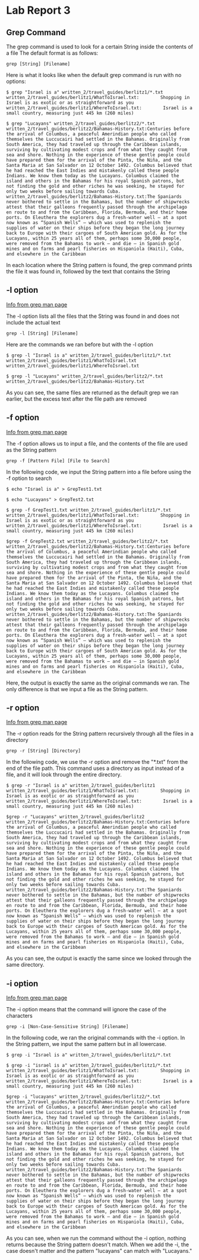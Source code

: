 # **Lab Report 3**

## Grep Command
The grep command is used to look for a certain String inside the contents of a file
The default format is as follows:
```
grep [String] [Filename]
```
Here is what it looks like when the default grep command is run with no options:
```
$ grep "Israel is a" written_2/travel_guides/berlitz1/*.txt
written_2/travel_guides/berlitz1/WhatToIsrael.txt:        Shopping in Israel is as exotic or as straightforward as you
written_2/travel_guides/berlitz1/WhereToIsrael.txt:        Israel is a small country, measuring just 445 km (260 miles)

$ grep "Lucayans" written_2/travel_guides/berlitz2/*.txt
written_2/travel_guides/berlitz2/Bahamas-History.txt:Centuries before the arrival of Columbus, a peaceful Amerindian people who called themselves the Luccucairi had settled in the Bahamas. Originally from South America, they had traveled up through the Caribbean islands, surviving by cultivating modest crops and from what they caught from sea and shore. Nothing in the experience of these gentle people could have prepared them for the arrival of the Pinta, the Niña, and the Santa Maria at San Salvador on 12 October 1492. Columbus believed that he had reached the East Indies and mistakenly called these people Indians. We know them today as the Lucayans. Columbus claimed the island and others in the Bahamas for his royal Spanish patrons, but not finding the gold and other riches he was seeking, he stayed for only two weeks before sailing towards Cuba.
written_2/travel_guides/berlitz2/Bahamas-History.txt:The Spaniards never bothered to settle in the Bahamas, but the number of shipwrecks attest that their galleons frequently passed through the archipelago en route to and from the Caribbean, Florida, Bermuda, and their home ports. On Eleuthera the explorers dug a fresh-water well — at a spot now known as “Spanish Wells” — which was used to replenish the supplies of water on their ships before they began the long journey back to Europe with their cargoes of South American gold. As for the Lucayans, within 25 years all of them, perhaps some 30,000 people, were removed from the Bahamas to work — and die — in Spanish gold mines and on farms and pearl fisheries on Hispaniola (Haiti), Cuba, and elsewhere in the Caribbean
```
In each location where the String pattern is found, the grep command prints the file it was found in, followed by the text that contains the String

## -l option
[Info from grep man page](https://linuxcommand.org/lc3_man_pages/grep1.html)

The -l option lists all the files that the String was found in and does not include the actual text
```
grep -l [String] [Filename]
```
Here are the commands we ran before but with the -l option
```
$ grep -l "Israel is a" written_2/travel_guides/berlitz1/*.txt
written_2/travel_guides/berlitz1/WhatToIsrael.txt
written_2/travel_guides/berlitz1/WhereToIsrael.txt

$ grep -l "Lucayans" written_2/travel_guides/berlitz2/*.txt
written_2/travel_guides/berlitz2/Bahamas-History.txt
```
As you can see, the same files are returned as the default grep we ran earlier, but the excess text after the file path are removed

## -f option
[Info from grep man page](https://linuxcommand.org/lc3_man_pages/grep1.html)

The -f option allows us to input a file, and the contents of the file are used as the String pattern
```
grep -f [Pattern File] [File to Search]
```
In the following code, we input the String pattern into a file before using the -f option to search
```
$ echo "Israel is a" > GrepTest1.txt

$ echo "Lucayans" > GrepTest2.txt

$ grep -f GrepTest1.txt written_2/travel_guides/berlitz1/*.txt
written_2/travel_guides/berlitz1/WhatToIsrael.txt:        Shopping in Israel is as exotic or as straightforward as you
written_2/travel_guides/berlitz1/WhereToIsrael.txt:        Israel is a small country, measuring just 445 km (260 miles)

$grep -f GrepTest2.txt written_2/travel_guides/berlitz2/*.txt
written_2/travel_guides/berlitz2/Bahamas-History.txt:Centuries before the arrival of Columbus, a peaceful Amerindian people who called themselves the Luccucairi had settled in the Bahamas. Originally from South America, they had traveled up through the Caribbean islands, surviving by cultivating modest crops and from what they caught from sea and shore. Nothing in the experience of these gentle people could have prepared them for the arrival of the Pinta, the Niña, and the Santa Maria at San Salvador on 12 October 1492. Columbus believed that he had reached the East Indies and mistakenly called these people Indians. We know them today as the Lucayans. Columbus claimed the island and others in the Bahamas for his royal Spanish patrons, but not finding the gold and other riches he was seeking, he stayed for only two weeks before sailing towards Cuba.
written_2/travel_guides/berlitz2/Bahamas-History.txt:The Spaniards never bothered to settle in the Bahamas, but the number of shipwrecks attest that their galleons frequently passed through the archipelago en route to and from the Caribbean, Florida, Bermuda, and their home ports. On Eleuthera the explorers dug a fresh-water well — at a spot now known as “Spanish Wells” — which was used to replenish the supplies of water on their ships before they began the long journey back to Europe with their cargoes of South American gold. As for the Lucayans, within 25 years all of them, perhaps some 30,000 people, were removed from the Bahamas to work — and die — in Spanish gold mines and on farms and pearl fisheries on Hispaniola (Haiti), Cuba, and elsewhere in the Caribbean
```
Here, the output is exactly the same as the original commands we ran. The only difference is that we input a file as the String pattern.

## -r option
[Info from grep man page](https://linuxcommand.org/lc3_man_pages/grep1.html)

The -r option reads for the String pattern recursively through all the files in a directory
```
grep -r [String] [Directory]
```
In the following code, we use the -r option and remove the "\*.txt" from the end of the file path. This command uses a directory as input instead of a file, and it will look through the entire directory.
```
$ grep -r "Israel is a" written_2/travel_guides/berlitz1
written_2/travel_guides/berlitz1/WhatToIsrael.txt:        Shopping in Israel is as exotic or as straightforward as you
written_2/travel_guides/berlitz1/WhereToIsrael.txt:        Israel is a small country, measuring just 445 km (260 miles)

$grep -r "Lucayans" written_2/travel_guides/berlitz2
written_2/travel_guides/berlitz2/Bahamas-History.txt:Centuries before the arrival of Columbus, a peaceful Amerindian people who called themselves the Luccucairi had settled in the Bahamas. Originally from South America, they had traveled up through the Caribbean islands, surviving by cultivating modest crops and from what they caught from sea and shore. Nothing in the experience of these gentle people could have prepared them for the arrival of the Pinta, the Niña, and the Santa Maria at San Salvador on 12 October 1492. Columbus believed that he had reached the East Indies and mistakenly called these people Indians. We know them today as the Lucayans. Columbus claimed the island and others in the Bahamas for his royal Spanish patrons, but not finding the gold and other riches he was seeking, he stayed for only two weeks before sailing towards Cuba.
written_2/travel_guides/berlitz2/Bahamas-History.txt:The Spaniards never bothered to settle in the Bahamas, but the number of shipwrecks attest that their galleons frequently passed through the archipelago en route to and from the Caribbean, Florida, Bermuda, and their home ports. On Eleuthera the explorers dug a fresh-water well — at a spot now known as “Spanish Wells” — which was used to replenish the supplies of water on their ships before they began the long journey back to Europe with their cargoes of South American gold. As for the Lucayans, within 25 years all of them, perhaps some 30,000 people, were removed from the Bahamas to work — and die — in Spanish gold mines and on farms and pearl fisheries on Hispaniola (Haiti), Cuba, and elsewhere in the Caribbean
```
As you can see, the output is exactly the same since we looked through the same directory.

## -i option
[Info from grep man page](https://linuxcommand.org/lc3_man_pages/grep1.html)

The -i option means that the command will ignore the case of the characters
```
grep -i [Non-Case-Sensitive String] [Filename]
```
In the following code, we ran the original commands with the -i option. In the String pattern, we input the same pattern but in all lowercase.
```
$ grep -i "Israel is a" written_2/travel_guides/berlitz1/*.txt

$ grep -i "israel is a" written_2/travel_guides/berlitz1/*.txt
written_2/travel_guides/berlitz1/WhatToIsrael.txt:        Shopping in Israel is as exotic or as straightforward as you
written_2/travel_guides/berlitz1/WhereToIsrael.txt:        Israel is a small country, measuring just 445 km (260 miles)

$grep -i "lucayans" written_2/travel_guides/berlitz2/*.txt
written_2/travel_guides/berlitz2/Bahamas-History.txt:Centuries before the arrival of Columbus, a peaceful Amerindian people who called themselves the Luccucairi had settled in the Bahamas. Originally from South America, they had traveled up through the Caribbean islands, surviving by cultivating modest crops and from what they caught from sea and shore. Nothing in the experience of these gentle people could have prepared them for the arrival of the Pinta, the Niña, and the Santa Maria at San Salvador on 12 October 1492. Columbus believed that he had reached the East Indies and mistakenly called these people Indians. We know them today as the Lucayans. Columbus claimed the island and others in the Bahamas for his royal Spanish patrons, but not finding the gold and other riches he was seeking, he stayed for only two weeks before sailing towards Cuba.
written_2/travel_guides/berlitz2/Bahamas-History.txt:The Spaniards never bothered to settle in the Bahamas, but the number of shipwrecks attest that their galleons frequently passed through the archipelago en route to and from the Caribbean, Florida, Bermuda, and their home ports. On Eleuthera the explorers dug a fresh-water well — at a spot now known as “Spanish Wells” — which was used to replenish the supplies of water on their ships before they began the long journey back to Europe with their cargoes of South American gold. As for the Lucayans, within 25 years all of them, perhaps some 30,000 people, were removed from the Bahamas to work — and die — in Spanish gold mines and on farms and pearl fisheries on Hispaniola (Haiti), Cuba, and elsewhere in the Caribbean
```
As you can see, when we run the command without the -i option, nothing returns because the String pattern doesn't match. When we add the -i, the case doesn't matter and the pattern "lucayans" can match with "Lucayans."



